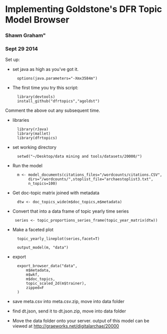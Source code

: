 # Implementing Goldstone's DFR Topic Model Browser
### Shawn Graham"
### Sept 29 2014


Set up:
+ set java as high as you've got it.

	    options(java.parameters="-Xmx3584m")

+ The first time you try this script:

	    library(devtools)
    	install_github("dfrtopics","agoldst")
	
Comment the above out any subsequent time.

+ libraries

	    library(rJava)
	    library(mallet)
	    library(dfrtopics)

+ set working directory

	    setwd("~/Desktop/data mining and tools/datasets/20000/")

+ Run the model

	    m <- model_documents(citations_files="/wordcounts/citations.CSV",
    	     dirs="/wordcounts/",stoplist_file="archaestoplist3.txt",
        	 n_topics=100)
 
+ Get doc-topic matrix joined with metadata

	    dtw <- doc_topics_wide(m$doc_topics,m$metadata)
 
+ Convert that into a data frame of topic yearly time series

	   series <- topic_proportions_series_frame(topic_year_matrix(dtw))

+ Make a faceted plot

	    topic_yearly_lineplot(series,facet=T)

	    output_model(m, "data")


+ export
	
    	export_browser_data("data",
 	    	m$metadata,
      	    m$wkf,
      	    m$doc_topics,
      	    topic_scaled_2d(m$trainer),
      	    zipped=F
	    )


+ save meta.csv into meta.csv.zip, move into data folder
+ find dt.json, send it to dt.json.zip, move into data folder

+ Move the data folder onto your server. 
 output of this model can be viewed at http://graeworks.net/digitalarchae/20000